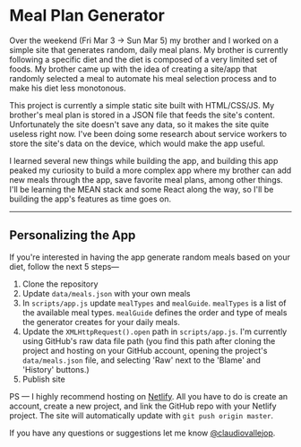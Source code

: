 # Meal Plan Generator
Over the weekend (Fri Mar 3 -> Sun Mar 5) my brother and I worked on a simple site that generates random, daily meal plans. My brother is currently following a specific diet and the diet is composed of a very limited set of foods. My brother came up with the idea of creating a site/app that randomly selected a meal to automate his meal selection process and to make his diet less monotonous.

This project is currently a simple static site built with HTML/CSS/JS. My brother's meal plan is stored in a JSON file that feeds the site's content. Unfortunately the site doesn't save any data, so it makes the site quite useless right now. I've been doing some research about service workers to store the site's data on the device, which would make the app useful.

I learned several new things while building the app, and building this app peaked my curiosity to build a more complex app where my brother can add new meals through the app, save favorite meal plans, among other things. I'll be learning the MEAN stack and some React along the way, so I'll be building the app's features as time goes on.

---

## Personalizing the App
If you're interested in having the app generate random meals based on your diet, follow the next 5 steps—
1. Clone the repository
2. Update `data/meals.json` with your own meals
3. In `scripts/app.js` update `mealTypes` and `mealGuide`. `mealTypes` is a list of the available meal types. `mealGuide` defines the order and type of meals the generator creates for your daily meals.
4. Update the `XMLHttpRequest().open` path in `scripts/app.js`. I'm currently using GitHub's raw data file path (you find this path after cloning the project and hosting on your GitHub account, opening the project's `data/meals.json` file, and selecting 'Raw' next to the 'Blame' and 'History' buttons.)
5. Publish site

PS — I highly recommend hosting on [Netlify](https://www.netlify.com/). All you have to do is create an account, create a new project, and link the GitHub repo with your Netlify project. The site will automatically update with `git push origin master`.

If you have any questions or suggestions let me know [@claudiovallejop](https://twitter.com/claudiovallejop).
